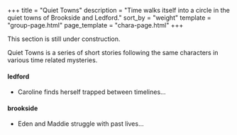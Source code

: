 +++
title = "Quiet Towns"
description = "Time walks itself into a circle in the quiet towns of Brookside and Ledford."
sort_by = "weight"
template = "group-page.html"
page_template = "chara-page.html"
+++
<div class="alert alert-info">
  This section is still under construction.
</div>

Quiet Towns is a series of short stories following the same characters in various time related mysteries.

#### ledford

- Caroline finds herself trapped between timelines...

#### brookside

- Eden and Maddie struggle with past lives...